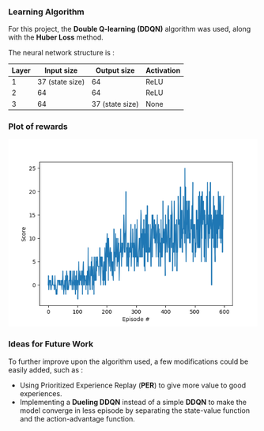 ### Learning Algorithm

For this project, the **Double Q-learning (DDQN)** algorithm was used, along with the **Huber Loss** method.

The neural network structure is :

| Layer | Input size | Output size | Activation |
|-------|------------|-------------|------------|
| 1 | 37 (state size) | 64 | ReLU |
| 2 | 64 | 64 | ReLU |
| 3 | 64 | 37 (state size) | None |


### Plot of rewards

![](Figure_1.png)

### Ideas for Future Work

To further improve upon the algorithm used, a few modifications could be easily added, such as :
- Using Prioritized Experience Replay (**PER**) to give more value to good experiences.
- Implementing a **Dueling DDQN** instead of a simple **DDQN** to make the model converge in less episode by separating the state-value function and the action-advantage function.
